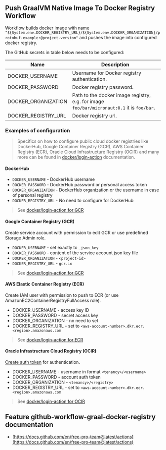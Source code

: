 ## Push GraalVM Native Image To Docker Registry Workflow
Workflow builds docker image with name `"${System.env.DOCKER_REGISTRY_URL}/${System.env.DOCKER_ORGANIZATION}/protobuf-example:@project.version"` and pushes the image
into configured docker registry.

The GitHub secrets in table below needs to be configured:

| Name | Description |
| ---- | ----------- |
| DOCKER_USERNAME | Username for Docker registry authentication. |
| DOCKER_PASSWORD | Docker registry password. |
| DOCKER_ORGANIZATION | Path to the docker image registry, e.g. for image `foo/bar/micronaut:0.1` it is `foo/bar`. |
| DOCKER_REGISTRY_URL | Docker registry url. |
### Examples of configuration
> Specifics on how to configure public cloud docker registries like DockerHub, Google Container Registry (GCR), AWS Container Registry (ECR),
> Oracle Cloud Infrastructure Registry (OCIR) and many more can be found in [docker/login-action](https://github.com/docker/login-action)
> documentation.

#### DockerHub

- `DOCKER_USERNAME` - DockerHub username
- `DOCKER_PASSWORD` - DockerHub password or personal access token
- `DOCKER_ORGANIZATION` - DockerHub organization or the username in case of personal registry
- `DOCKER_REGISTRY_URL` - No need to configure for DockerHub

> See [docker/login-action for GCR](https://github.com/docker/login-action#dockerhub)

#### Google Container Registry (GCR)
Create service account with permission to edit GCR or use predefined Storage Admin role.

- `DOCKER_USERNAME` - set exactly to `_json_key`
- `DOCKER_PASSWORD` - content of the service account json key file
- `DOCKER_ORGANIZATION` - `<project-id>`
- `DOCKER_REGISTRY_URL` - `gcr.io`

> See [docker/login-action for GCR](https://github.com/docker/login-action#google-container-registry-gcr)

#### AWS Elastic Container Registry (ECR)
Create IAM user with permission to push to ECR (or use AmazonEC2ContainerRegistryFullAccess role).

- DOCKER_USERNAME - access key ID
- DOCKER_PASSWORD - secret access key
- DOCKER_ORGANIZATION - no need to set
- DOCKER_REGISTRY_URL - set to `<aws-account-number>.dkr.ecr.<region>.amazonaws.com`

> See [docker/login-action for ECR](https://github.com/docker/login-action#aws-elastic-container-registry-ecr)

#### Oracle Infrastructure Cloud Registry (OCIR)
[Create auth token](https://www.oracle.com/webfolder/technetwork/tutorials/obe/oci/registry/index.html#GetanAuthToken) for authentication.

- DOCKER_USERNAME - username in format `<tenancy>/<username>`
- DOCKER_PASSWORD - account auth token
- DOCKER_ORGANIZATION - `<tenancy>/<registry>`
- DOCKER_REGISTRY_URL - set to `<aws-account-number>.dkr.ecr.<region>.amazonaws.com`

> See [docker/login-action for OCIR](https://github.com/docker/login-action#oci-oracle-cloud-infrastructure-registry-ocir)
## Feature github-workflow-graal-docker-registry documentation

- [https://docs.github.com/en/free-pro-team@latest/actions](https://docs.github.com/en/free-pro-team@latest/actions)

